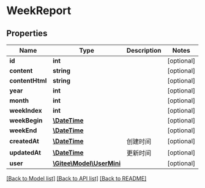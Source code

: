 # WeekReport

## Properties

Name | Type | Description | Notes
------------ | ------------- | ------------- | -------------
**id** | **int** |  | [optional] 
**content** | **string** |  | [optional] 
**contentHtml** | **string** |  | [optional] 
**year** | **int** |  | [optional] 
**month** | **int** |  | [optional] 
**weekIndex** | **int** |  | [optional] 
**weekBegin** | [**\DateTime**](https://www.php.net/class.datetime) |  | [optional] 
**weekEnd** | [**\DateTime**](https://www.php.net/class.datetime) |  | [optional] 
**createdAt** | [**\DateTime**](https://www.php.net/class.datetime) | 创建时间 | [optional] 
**updatedAt** | [**\DateTime**](https://www.php.net/class.datetime) | 更新时间 | [optional] 
**user** | [**\Gitee\Model\UserMini**](UserMini.md) |  | [optional] 

[[Back to Model list]](../../README.md#documentation-for-models) [[Back to API list]](../../README.md#documentation-for-api-endpoints) [[Back to README]](../../README.md)


